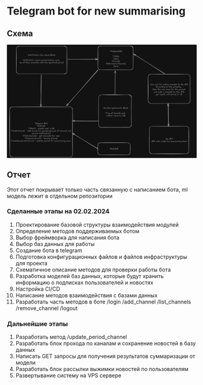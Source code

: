 # Telegram bot for new summarising

## Схема
![img_1.png](docs/readme/img_1.png)

## Отчет
Этот отчет покрывает только часть связанную с написанием бота, ml модель лежит в отдельном репозитории

### Сделанные этапы на 02.02.2024
1. Проектирование базовой структуры взаимодействия модулей
2. Определение методов поддерживаемых ботом
3. Выбор фреймворка для написания бота
4. Выбор баз данных для работы
5. Создание бота в telegram
6. Подготовка конфигурационных файлов и файлов инфраструктуры для проекта
7. Схематичное описание методов для проверки работы бота
8. Разработка моделей баз данных, которые будут хранить информацию о подписках пользователей и новостях
9. Настройка CI/CD
10. Написание методов взаимодействия с базами данных
11. Разработать часть методов в боте /login /add_channel /list_channels /remove_channel /logout

### Дальнейшие этапы
1. Разработать метод /update_period_channel
2. Разработать блок прохода по каналам и сохранение новостей в базу данных
3. Написать GET запросы для получения результатов суммаризации от модели
4. Разработать блок рассылки выжимки новостей по пользователям
5. Развертывание систему на VPS сервере